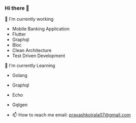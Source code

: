 ### Hi there 👋

🔭 I'm currently working
- Mobile Banking Application
- Flutter
- Graphql
- Bloc
- Clean Architecture
- Test Driven Development

🌱 I'm currently Learning
- Golang
- Graphql
- Echo
- Gqlgen

- 📫 How to reach me 
email: prayashkoirala07@gmail.com

<!--
**Prayash07/Prayash07** is a ✨ _special_ ✨ repository because its `README.md` (this file) appears on your GitHub profile.

Here are some ideas to get you started:

- 🔭 I’m currently working on ...
- 🌱 I’m currently learning ...
- 👯 I’m looking to collaborate on ...
- 🤔 I’m looking for help with ...
- 💬 Ask me about ...
- 📫 How to reach me: ...
- 😄 Pronouns: ...
- ⚡ Fun fact: ...
-->

